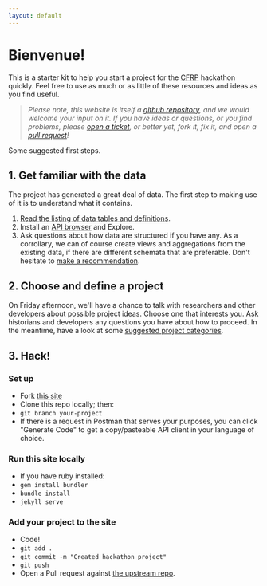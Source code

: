 ```yaml
---
layout: default
---
```


# Bienvenue!

This is a starter kit to help you start a project for the [CFRP](http://cfregisters.org) hackathon quickly. Feel free to use as much or as little of these resources and ideas as you find useful.

> _Please note, this website is itself a [github repository](https://github.com/jamiefolsom/cfrp-hack/), and we would welcome your input on it. If you have ideas or questions, or you find problems, please [open a ticket](https://github.com/jamiefolsom/cfrp-hack/issues), or better yet, fork it, fix it, and open a [pull request](https://github.com/jamiefolsom/cfrp-hack/pulls)!_

Some suggested first steps.

## 1. Get familiar with the data

The project has generated a great deal of data. The first step to making use of it is to understand what it contains.

1. [Read the listing of data tables and definitions](/database).
2. Install an [API browser](/tools) and Explore.
3. Ask questions about how data are structured if you have any. As a corrollary, we can of course create views and aggregations from the existing data, if there are different schemata that are preferable. Don't hesitate to [make a recommendation](https://github.com/jamiefolsom/cfrp-hack/issues).

## 2. Choose and define a project

On Friday afternoon, we'll have a chance to talk with researchers and other developers about possible project ideas. Choose one that interests you. Ask historians and developers any questions you have about how to proceed. In the meantime, have a look at some [suggested project categories](/ideas).

## 3. Hack!

### Set up
- Fork [this site](https://github.com/jamiefolsom/cfrp-hack/)
- Clone this repo locally; then:
- `git branch your-project`
- If there is a request in Postman that serves your purposes, you can click "Generate Code" to get a copy/pasteable API client in your language of choice.

### Run this site locally

- If you have ruby installed:
- `gem install bundler`
- `bundle install`
- `jekyll serve`

### Add your project to the site

- Code!
- `git add .`
- `git commit -m "Created hackathon project"`
- `git push`
- Open a Pull request against [the upstream repo](https://github.com/jamiefolsom/cfrp-hack/pulls).
